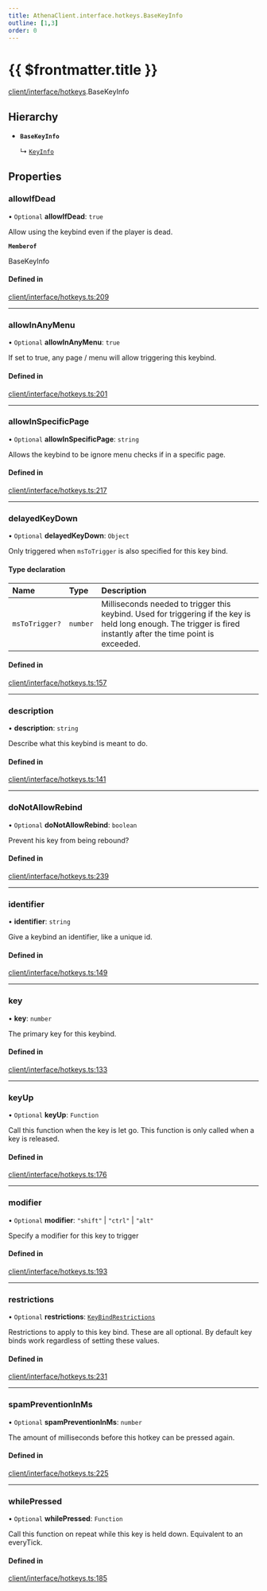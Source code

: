 ```yaml
---
title: AthenaClient.interface.hotkeys.BaseKeyInfo
outline: [1,3]
order: 0
---
```


# {{ $frontmatter.title }}


[client/interface/hotkeys](../modules/client_interface_hotkeys.md).BaseKeyInfo

## Hierarchy

- **`BaseKeyInfo`**

  ↳ [`KeyInfo`](client_interface_hotkeys_KeyInfo.md)

## Properties

### allowIfDead

• `Optional` **allowIfDead**: ``true``

Allow using the keybind even if the player is dead.

**`Memberof`**

BaseKeyInfo

#### Defined in

[client/interface/hotkeys.ts:209](https://github.com/Stuyk/altv-athena/blob/27a8c87/src/core/client/interface/hotkeys.ts#L209)

___

### allowInAnyMenu

• `Optional` **allowInAnyMenu**: ``true``

If set to true, any page / menu will allow triggering this keybind.

#### Defined in

[client/interface/hotkeys.ts:201](https://github.com/Stuyk/altv-athena/blob/27a8c87/src/core/client/interface/hotkeys.ts#L201)

___

### allowInSpecificPage

• `Optional` **allowInSpecificPage**: `string`

Allows the keybind to be ignore menu checks if in a specific page.

#### Defined in

[client/interface/hotkeys.ts:217](https://github.com/Stuyk/altv-athena/blob/27a8c87/src/core/client/interface/hotkeys.ts#L217)

___

### delayedKeyDown

• `Optional` **delayedKeyDown**: `Object`

Only triggered when `msToTrigger` is also specified for this key bind.

#### Type declaration

| Name | Type | Description |
| :------ | :------ | :------ |
| `msToTrigger?` | `number` | Milliseconds needed to trigger this keybind. Used for triggering if the key is held long enough. The trigger is fired instantly after the time point is exceeded. |

#### Defined in

[client/interface/hotkeys.ts:157](https://github.com/Stuyk/altv-athena/blob/27a8c87/src/core/client/interface/hotkeys.ts#L157)

___

### description

• **description**: `string`

Describe what this keybind is meant to do.

#### Defined in

[client/interface/hotkeys.ts:141](https://github.com/Stuyk/altv-athena/blob/27a8c87/src/core/client/interface/hotkeys.ts#L141)

___

### doNotAllowRebind

• `Optional` **doNotAllowRebind**: `boolean`

Prevent his key from being rebound?

#### Defined in

[client/interface/hotkeys.ts:239](https://github.com/Stuyk/altv-athena/blob/27a8c87/src/core/client/interface/hotkeys.ts#L239)

___

### identifier

• **identifier**: `string`

Give a keybind an identifier, like a unique id.

#### Defined in

[client/interface/hotkeys.ts:149](https://github.com/Stuyk/altv-athena/blob/27a8c87/src/core/client/interface/hotkeys.ts#L149)

___

### key

• **key**: `number`

The primary key for this keybind.

#### Defined in

[client/interface/hotkeys.ts:133](https://github.com/Stuyk/altv-athena/blob/27a8c87/src/core/client/interface/hotkeys.ts#L133)

___

### keyUp

• `Optional` **keyUp**: `Function`

Call this function when the key is let go.
This function is only called when a key is released.

#### Defined in

[client/interface/hotkeys.ts:176](https://github.com/Stuyk/altv-athena/blob/27a8c87/src/core/client/interface/hotkeys.ts#L176)

___

### modifier

• `Optional` **modifier**: ``"shift"`` \| ``"ctrl"`` \| ``"alt"``

Specify a modifier for this key to trigger

#### Defined in

[client/interface/hotkeys.ts:193](https://github.com/Stuyk/altv-athena/blob/27a8c87/src/core/client/interface/hotkeys.ts#L193)

___

### restrictions

• `Optional` **restrictions**: [`KeyBindRestrictions`](client_interface_hotkeys_KeyBindRestrictions.md)

Restrictions to apply to this key bind.
These are all optional. By default key binds work regardless of setting these values.

#### Defined in

[client/interface/hotkeys.ts:231](https://github.com/Stuyk/altv-athena/blob/27a8c87/src/core/client/interface/hotkeys.ts#L231)

___

### spamPreventionInMs

• `Optional` **spamPreventionInMs**: `number`

The amount of milliseconds before this hotkey can be pressed again.

#### Defined in

[client/interface/hotkeys.ts:225](https://github.com/Stuyk/altv-athena/blob/27a8c87/src/core/client/interface/hotkeys.ts#L225)

___

### whilePressed

• `Optional` **whilePressed**: `Function`

Call this function on repeat while this key is held down.
Equivalent to an everyTick.

#### Defined in

[client/interface/hotkeys.ts:185](https://github.com/Stuyk/altv-athena/blob/27a8c87/src/core/client/interface/hotkeys.ts#L185)
